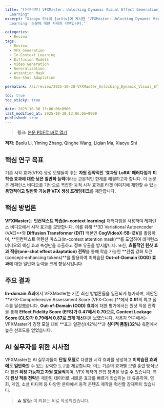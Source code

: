 ```yaml
---
title: "[논문리뷰] VFXMaster: Unlocking Dynamic Visual Effect Generation via In-Context
  Learning"
excerpt: "Xiaoyu Shi이 [arXiv]에 게시한 'VFXMaster: Unlocking Dynamic Visual Effect Generation via In-Context
  Learning' 논문에 대한 자세한 리뷰입니다."

categories:
  - Review
tags:
  - Review
  - VFX Generation
  - In-Context Learning
  - Diffusion Models
  - Video Generation
  - Generalization
  - Attention Mask
  - One-Shot Adaptation

permalink: /ai/review/2025-10-30-VFXMaster_Unlocking_Dynamic_Visual_Effect_Generation_via_In-Context_Learning/

toc: true
toc_sticky: true

date: 2025-10-30 13:06:06+0900
last_modified_at: 2025-10-30 13:06:06+0900
published: true
---
```

> **링크:** [논문 PDF로 바로 열기](https://arxiv.org/abs/2510.25772)

**저자:** Baolu Li, Yiming Zhang, Qinghe Wang, Liqian Ma, Xiaoyu Shi



## 핵심 연구 목표
기존 시각 효과(VFX) 생성 모델들이 겪는 **자원 집약적인 '효과당 LoRA' 패러다임**과 **미학습 효과에 대한 낮은 일반화 능력**이라는 근본적인 한계를 해결하고자 합니다. 이 논문은 레퍼런스 비디오를 기반으로 복잡한 동적 시각 효과를 타겟 이미지에 재현할 수 있는 **통합적이고 일반화 가능한 VFX 생성 프레임워크**를 제안합니다.

## 핵심 방법론
**VFXMaster**는 **인컨텍스트 학습(in-context learning)** 패러다임을 사용하여 레퍼런스 비디오에서 시각 효과를 모방합니다. 이를 위해 **3D Variational Autoencoder (VAE)**와 **Diffusion Transformer (DiT)** 백본인 **CogVideoX-5B-I2V**를 활용하며, **인컨텍스트 어텐션 마스크(in-context attention mask)**를 도입하여 레퍼런스 비디오의 핵심 효과 속성만을 추출하고 정보 유출을 방지합니다. 또한, **효율적인 원샷 효과 적응(one-shot effect adaptation) 전략**을 통해 학습 가능한 **컨셉 강화 토큰(concept-enhancing tokens)**을 활용하여 미학습된 **Out-of-Domain (OOD) 효과**에 대한 일반화 능력을 크게 향상시킵니다.

## 주요 결과
**In-domain 효과**에서 VFXMaster는 기존 최신 방법론들을 일관되게 능가하며, 제안된 **VFX-Comprehensive Assessment Score (VFX-Cons.)**에서 **0.91**의 최고 점수를 달성했습니다. **Out-of-Domain (OOD) 효과**에 대한 평가에서는 원샷 적응 전략을 통해 **Effect Fidelity Score (EFS)가 0.47에서 0.70으로, Content Leakage Score (CLS)가 0.79에서 0.87로 크게 개선**됨을 보였습니다. 사용자 연구에서는 VFXMaster가 경쟁 모델 대비 **효과 일관성(42%)**과 **심미적 품질(32%)** 측면에서 높은 선호도를 얻었습니다.

## AI 실무자를 위한 시사점
VFXMaster는 AI 실무자들이 **단일 모델**로 다양한 시각 효과를 생성하고 **미학습된 효과에도 일반화**할 수 있는 강력한 도구를 제공합니다. 이는 기존의 효과별 모델 훈련 방식보다 훨씬 **확장 가능하고 자원 효율적**이며, VFX 제작의 진입 장벽을 낮출 수 있습니다. 특히 **원샷 적응 전략**은 제한된 데이터로 새로운 효과를 빠르게 학습하는 데 유용하여, 영화, 게임, 소셜 미디어 등 다양한 분야에서 동적 콘텐츠 제작을 혁신할 잠재력이 있습니다.

> ⚠️ **알림:** 이 리뷰는 AI로 작성되었습니다.